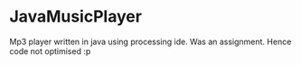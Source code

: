 ﻿# JavaMusicPlayer

Mp3 player written in java using processing ide.
Was an assignment. Hence code not optimised :p
